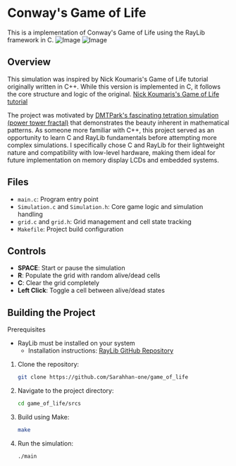 # Conway's Game of Life

This is a implementation of Conway's Game of Life using the RayLib framework in C.
![Image](https://github.com/user-attachments/assets/c1fe771b-43c0-49b5-8174-4b917516e7d1)
![Image](https://github.com/user-attachments/assets/299e79dd-3fc8-44f5-8f9d-53b7e0a95ba4)

## Overview

This simulation was inspired by Nick Koumaris's Game of Life tutorial originally written in C++. While this version is implemented in C, it follows the core structure and logic of the original. [Nick Koumaris's Game of Life tutorial](https://youtu.be/daFYGrXq0aw?si=kK4c-jR6ZiQ2jTmI)

The project was motivated by [DMTPark's fascinating tetration simulation (power tower fractal)](https://youtu.be/mIxrcXrrxAI?si=wn-ujnqHFbpoUmma) that demonstrates the beauty inherent in mathematical patterns. As someone more familiar with C++, this project served as an opportunity to learn C and RayLib fundamentals before attempting more complex simulations. I specifically chose C and RayLib for their lightweight nature and compatibility with low-level hardware, making them ideal for future implementation on memory display LCDs and embedded systems.

## Files

- `main.c`: Program entry point
- `Simulation.c` and `Simulation.h`: Core game logic and simulation handling
- `grid.c` and `grid.h`: Grid management and cell state tracking
- `Makefile`: Project build configuration

## Controls

- **SPACE**: Start or pause the simulation
- **R**: Populate the grid with random alive/dead cells
- **C**: Clear the grid completely
- **Left Click**: Toggle a cell between alive/dead states

## Building the Project

Prerequisites
- RayLib must be installed on your system
  - Installation instructions: [RayLib GitHub Repository](https://github.com/raysan5/raylib)
  
1. Clone the repository:
   ```bash
   git clone https://github.com/Sarahhan-one/game_of_life
   ```

2. Navigate to the project directory:
   ```bash
   cd game_of_life/srcs
   ```

3. Build using Make:
   ```bash
   make
   ```

4. Run the simulation:
   ```bash
   ./main
   ```

